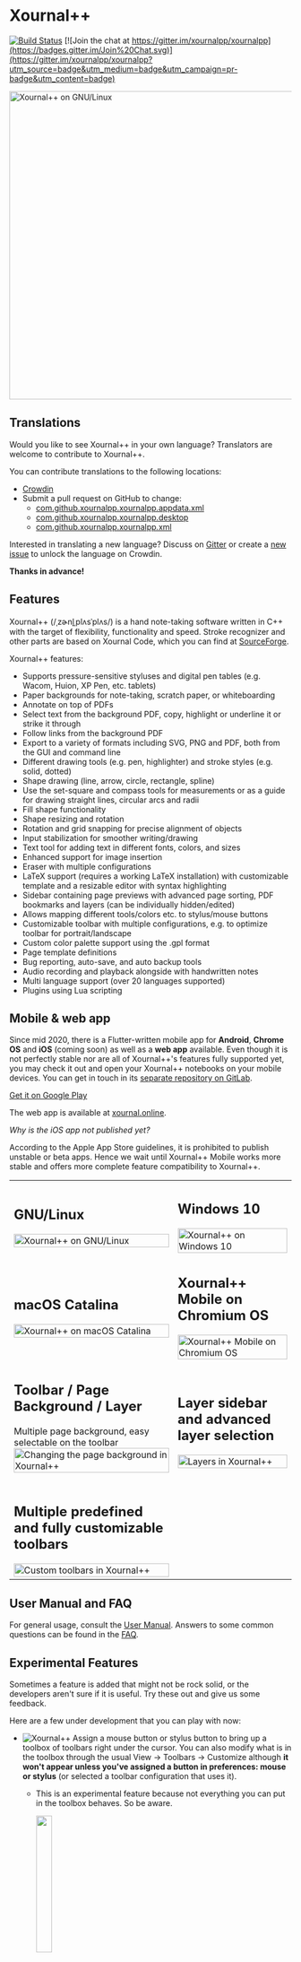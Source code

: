 # Xournal++

[![Build Status](https://dev.azure.com/xournalpp/xournalpp/_apis/build/status/CI?branchName=master)](https://dev.azure.com/xournalpp/xournalpp/_build/latest?definitionId=1&branchName=master)
[![Join the chat at https://gitter.im/xournalpp/xournalpp](https://badges.gitter.im/Join%20Chat.svg)](https://gitter.im/xournalpp/xournalpp?utm_source=badge&utm_medium=badge&utm_campaign=pr-badge&utm_content=badge)

<img src="readme/main.png" width=550px% title="Xournal++ on GNU/Linux"/>

## Translations

Would you like to see Xournal++ in your own language? Translators are welcome to contribute to Xournal++.

You can contribute translations to the following locations:
* [Crowdin](https://crowdin.com/project/xournalpp/)
* Submit a pull request on GitHub to change:
  * [com.github.xournalpp.xournalpp.appdata.xml](desktop/com.github.xournalpp.xournalpp.appdata.xml)
  * [com.github.xournalpp.xournalpp.desktop](desktop/com.github.xournalpp.xournalpp.desktop)
  * [com.github.xournalpp.xournalpp.xml](desktop/com.github.xournalpp.xournalpp.xml)

Interested in translating a new language? Discuss on [Gitter](https://gitter.im/xournalpp/xournalpp) or create a [new issue](https://github.com/xournalpp/xournalpp/issues) to unlock the language on Crowdin.

**Thanks in advance!**

## Features

Xournal++ (/ˌzɚnl̟ˌplʌsˈplʌs/) is a hand note-taking software written in C++ with the target of flexibility, functionality and speed.
Stroke recognizer and other parts are based on Xournal Code, which you can find at [SourceForge](http://sourceforge.net/projects/xournal/).

Xournal++ features:

- Supports pressure-sensitive styluses and digital pen tables (e.g. Wacom, Huion, XP Pen, etc. tablets)
- Paper backgrounds for note-taking, scratch paper, or whiteboarding
- Annotate on top of PDFs
- Select text from the background PDF, copy, highlight or underline it or strike it through
- Follow links from the background PDF
- Export to a variety of formats including SVG, PNG and PDF, both from the GUI and command line
- Different drawing tools (e.g. pen, highlighter) and stroke styles (e.g. solid, dotted)
- Shape drawing (line, arrow, circle, rectangle, spline)
- Use the set-square and compass tools for measurements or as a guide for drawing straight lines, circular arcs and radii
- Fill shape functionality
- Shape resizing and rotation
- Rotation and grid snapping for precise alignment of objects
- Input stabilization for smoother writing/drawing
- Text tool for adding text in different fonts, colors, and sizes
- Enhanced support for image insertion
- Eraser with multiple configurations
- LaTeX support (requires a working LaTeX installation) with customizable template and a resizable editor with syntax highlighting
- Sidebar containing page previews with advanced page sorting, PDF bookmarks and layers (can be individually hidden/edited)
- Allows mapping different tools/colors etc. to stylus/mouse buttons
- Customizable toolbar with multiple configurations, e.g. to optimize toolbar for portrait/landscape
- Custom color palette support using the .gpl format
- Page template definitions
- Bug reporting, auto-save, and auto backup tools
- Audio recording and playback alongside with handwritten notes
- Multi language support (over 20 languages supported)
- Plugins using Lua scripting

## Mobile & web app

Since mid 2020, there is a Flutter-written mobile app for **Android**, **Chrome OS** and **iOS** (coming soon) as well as a **web app** available. Even though it is not perfectly stable nor are all of Xournal++'s features fully supported yet, you may check it out and open your Xournal++ notebooks on your mobile devices. You can get in touch in its [separate repository on GitLab](https://gitlab.com/TheOneWithTheBraid/xournalpp_mobile).

[Get it on Google Play](https://play.google.com/store/apps/details?id=online.xournal.mobile)

The web app is available at [xournal.online](https://xournal.online).

_Why is the iOS app not published yet?_

According to the Apple App Store guidelines, it is prohibited to publish unstable or beta apps. Hence we wait until Xournal++ Mobile works more stable and offers more complete feature compatibility to Xournal++.

<table>
<tr>
<td>

## GNU/Linux

<img src="readme/main.png" width=100% title="Xournal++ on GNU/Linux"/>

</td><td>

## Windows 10

<img src="readme/main-win.png" width=100% title="Xournal++ on Windows 10"/>

</td></tr><tr><td>

## macOS Catalina

<img src="readme/main-mac.png" width=100% title="Xournal++ on macOS Catalina"/>

</td><td>

## Xournal++ Mobile on Chromium OS

<img src="https://gitlab.com/TheOneWithTheBraid/xournalpp_mobile/-/raw/master/fastlane/metadata/android/en_US/images/tenInchScreenshots/03.png" width=100% title="Xournal++ Mobile on Chromium OS"/>

</td></tr><tr><td>

## Toolbar / Page Background / Layer

Multiple page background, easy selectable on the toolbar
<img src="readme/background.png" width=100% title="Changing the page background in Xournal++"/>

</td><td>

## Layer sidebar and advanced layer selection

<img src="readme/layer.png" width=100% title="Layers in Xournal++"/>

</td></tr><tr><td>

## Multiple predefined and fully customizable toolbars

<img src="readme/toolbar.png" width=100% title="Custom toolbars in Xournal++"/>

</td></tr></table>

## User Manual and FAQ

For general usage, consult the [User
Manual](https://github.com/xournalpp/xournalpp/wiki/User-Manual). Answers to
some common questions can be found in the
[FAQ](https://github.com/xournalpp/xournalpp/wiki/Frequently-Asked-Questions-&-Problem-Solving).

## Experimental Features

Sometimes a feature is added that might not be rock solid, or the developers aren't sure if it is useful.
Try these out and give us some feedback.

Here are a few under development that you can play with now:

- <img src="readme/floatingtoolboxmbmenu.png"  title="Xournal++"/> Assign a mouse button or stylus button to bring up a toolbox of toolbars right under the cursor. You can also modify what is in the toolbox through the usual View → Toolbars → Customize although **it won't appear unless you've assigned a button in preferences: mouse or stylus** (or selected a toolbar configuration that uses it).

  - This is an experimental feature because not everything you can put in the toolbox behaves. So be aware.

    <img src="readme/floatingtoolbox.png" width=25% />

* Keep your eyes out for other experimental features in preferences as seen here:

  DrawingTools: When drawing a box, circle etc, simulate ctrl or shift modifiers by the initial direction you move the mouse.

  Action on Tool Tap: Allow a brief tap on the screen to bring up the floating toolbox and/or select an object. May work with pen and highlighter only.

   <img src="readme/moreexperimentals.png" width=50% />

## Installing

The official releases of Xournal++ can be found on the
[Releases](https://github.com/xournalpp/xournalpp/releases) page. We provide
binaries for Debian (Buster), Ubuntu (16.04), MacOS (10.15 and newer), and
Windows. For other GNU/Linux distributions (or older/newer ones), we also provide an
AppImage that is binary compatible with any distribution released around or
after Ubuntu 16.04. For installing Xournal++ Mobile on handheld devices, please check out [Xournal++ Mobile's instructions](https://gitlab.com/TheOneWithTheBraid/xournalpp_mobile#try-it-out)

**A note for Ubuntu/Debian users**: The official binaries that we provide are
only compatible with the _specific version of Debian or Ubuntu_ indicated by the
file name. For example, if you are on Ubuntu 20.04, the binary whose name
contains `Ubuntu-bionic` is _only_ compatible with Ubuntu 18.04. If your system
is not one of the specific Debian or Ubuntu versions that are supported by the
official binaries, we recommend you use either the PPA (Ubuntu only), the Flatpak, or the
AppImage.

There is also an _unstable_, [automated nightly
release](https://github.com/xournalpp/xournalpp/releases/tag/nightly) that
includes the very latest features and bug fixes.

With the help of the community, Xournal++ is also available on official repositories
of some popular GNU/Linux distros and platforms.

### Debian

On Debian bookworm and Debian sid the `xournalpp` package (stable version) is contained in the official repositories. Simply install via

```sh
sudo apt install xournalpp
```

There are also the official [Stable releases](https://github.com/xournalpp/xournalpp/releases) and
_unstable_ [automated nightly releases](https://github.com/xournalpp/xournalpp/releases/tag/nightly).

### Ubuntu and derivatives

On distros based on Ubuntu 22.04 Jammy Jellyfish (and later) the `xournalpp` package (stable version) is contained in the official repositories.
Simply install via

```sh
sudo apt install xournalpp
```

#### Stable PPA
The latest stable version is available via the following [_unofficial_ PPA](https://github.com/xournalpp/xournalpp/issues/1013#issuecomment-692656810):

```sh
sudo add-apt-repository ppa:apandada1/xournalpp-stable
sudo apt update
sudo apt install xournalpp
```

#### Unstable PPA
An _unstable_, nightly release is available for Ubuntu-based distributions via the following PPA:

```sh
sudo add-apt-repository ppa:andreasbutti/xournalpp-master
sudo apt update
sudo apt install xournalpp
```

This PPA is provided by the Xournal++ team. While it has the latest features and
bug fixes, it has also not been tested thoroughly and may break periodically (we
try our best not to break things, though).

### Fedora

The [released version of
xournalpp](https://src.fedoraproject.org/rpms/xournalpp) is available in the
[main repository](https://bodhi.fedoraproject.org/updates/?packages=xournalpp)
via _Software_ application or the following command:

```sh
sudo dnf install xournalpp
```

or

```sh
pkcon install xournalpp
```

The bleeding edge packages synced to xournalpp git master on a daily basis are available from [COPR luya/xournalpp](https://copr.fedorainfracloud.org/coprs/luya/xournalpp/).
[![Copr build status](https://copr.fedorainfracloud.org/coprs/luya/xournalpp/package/xournalpp/status_image/last_build.png)](https://copr.fedorainfracloud.org/coprs/luya/xournalpp/package/xournalpp/)

### openSUSE

On openSUSE Tumbleweed, the released version of Xournal++ is available from the
main repository:

```sh
sudo zypper in xournalpp
```

For openSUSE Leap 15.0 and earlier, use the install link from
[X11:Utilities](https://software.opensuse.org//download.html?project=X11%3AUtilities&package=xournalpp).

For all versions of openSUSE, bleeding edge packages synced to xournalpp git
master on a weekly basis are available from
[home:badshah400:Staging](https://software.opensuse.org//download.html?project=home%3Abadshah400%3AStaging&package=xournalpp).

### Arch Linux

The latest stable release is available [in the [extra]
repository](https://www.archlinux.org/packages/extra/x86_64/xournalpp/).

To build the latest state of the master branch yourself, use [this AUR
package](https://aur.archlinux.org/packages/xournalpp-git/).

### Solus

The latest stable release is available in the main repository:

```sh
sudo eopkg it xournalpp
```

### Flatpak

The Xournal++ team officially supports a [FlatHub
release](https://flathub.org/apps/details/com.github.xournalpp.xournalpp), which
can be installed with

```sh
flatpak install flathub com.github.xournalpp.xournalpp
```

Note that for Xournal++ to work properly, you must have at least one GTK theme
and one icon theme installed on Flatpak. To enable LaTeX support, you will also
need to install the TeX Live extension:

```sh
flatpak install flathub org.freedesktop.Sdk.Extension.texlive
```

The Flatpak manifest can be found at the [Xournal++ Flatpak packaging
repository](https://github.com/flathub/com.github.xournalpp.xournalpp), and all
Flatpak-related packaging issues should be reported there.

### Android and Chrome OS

Android is supported by Xournal++ Mobile. It can be downloaded either on the [Tags page](https://gitlab.com/TheOneWithTheBraid/xournalpp_mobile/-/tags) or [from Google Play](https://play.google.com/store/apps/details?id=online.xournal.mobile).

### iOS

Unfortunately, the iOS app is not published yet in the Apple App Store. See [here](#mobile--web-app) to learn, why. Anyway, in the [Building section](#building) you can learn how to build an early preview.

### Windows

Official Windows releases are provided on the [Releases
page](https://github.com/xournalpp/xournalpp/releases).

### Mac OS X

Mac OS X releases are provided on the [Releases
page](https://github.com/xournalpp/xournalpp/releases).

**Notes:**

- There have been compatibility problems with Mac OS X Catalina regarding both
  file permissions and stylus support
  ([#1772](https://github.com/xournalpp/xournalpp/issues/1772) and
  [#1757](https://github.com/xournalpp/xournalpp/issues/1757)). Unfortunately,
  we don't have the resources to adequately support Catalina at this time. Help
  would be appreciated!
- Xournal++ will be delivered with a patched GTK. Else, pressure sensitivity will not work on Mac
  [#569](https://github.com/xournalpp/xournalpp/issues/569).

## Building

[GNU/Linux Build](readme/LinuxBuild.md)

[Mac Build](readme/MacBuild.md)

[Windows Build](readme/WindowsBuild.md)

[Android Build](https://gitlab.com/TheOneWithTheBraid/xournalpp_mobile#getting-started)

[iOS Build](https://gitlab.com/TheOneWithTheBraid/xournalpp_mobile#getting-started)

## File format

The file extension `.xopp` is a gzipped XML file. PDFs are not embedded into the file, so if the PDF is deleted, the background is lost. `.xopp` is basically the same file format as `.xoj`, which is used by Xournal. Therefore, Xournal++ is able to read `.xoj` files, and can also export to `.xoj`. As soon as notes are exported to a `.xoj` file, all Xournal++ specific extensions like additional background types, are lost.

`.xopp` files can theoretically be read by Xournal, as long as you do not use any new features. Xournal does not open files that contain new attributes or unknown values, so Xournal++ will add the extension `.xopp` to all saved files to indicate the potential presence of Xournal++-only features.

All new files will be saved as `.xopp`. If an `.xoj` file that was created by Xournal is opened, the Save-As dialog will be displayed on save. If the `.xoj` file was created by Xournal++, the file will be overwritten on save and the file extension will not change.

**We are currently introducing a new file format that can efficiently store attached PDF files and other attachments internally. We will still allow for attachments that are linked to external files. Please refer to [#937](https://github.com/xournalpp/xournalpp/issues/937) for further details.**

## Building

We support building on three operating systems:

- [Linux](readme/LinuxBuild.md)
- [MacOS](readme/MacBuild.md)
- [Windows](readme/WindowsBuild.md)

## Contributing

See [CONTRIBUTING.md](./CONTRIBUTING.md)
